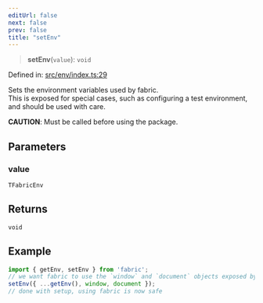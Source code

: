 ```yaml
---
editUrl: false
next: false
prev: false
title: "setEnv"
---
```


> **setEnv**(`value`): `void`

Defined in: [src/env/index.ts:29](https://github.com/fabricjs/fabric.js/blob/fea1b29b7495d9634e300bd4bfa43de097745805/src/env/index.ts#L29)

Sets the environment variables used by fabric.\
This is exposed for special cases, such as configuring a test environment, and should be used with care.

**CAUTION**: Must be called before using the package.

## Parameters

### value

`TFabricEnv`

## Returns

`void`

## Example

```ts
import { getEnv, setEnv } from 'fabric';
// we want fabric to use the `window` and `document` objects exposed by the environment we are running in.
setEnv({ ...getEnv(), window, document });
// done with setup, using fabric is now safe
```
